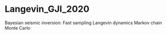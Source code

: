# Langevin_GJI_2020
Bayesian seismic inversion: Fast sampling Langevin dynamics Markov chain Monte Carlo
